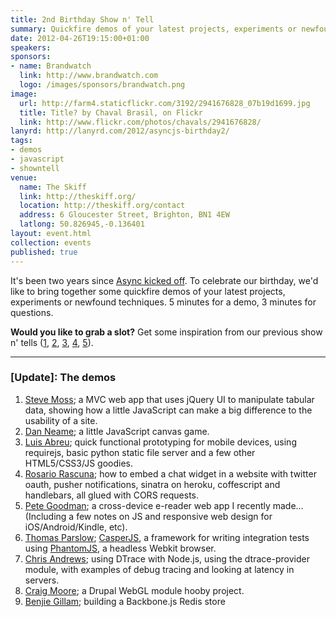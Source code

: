 ```yaml
---
title: 2nd Birthday Show n' Tell
summary: Quickfire demos of your latest projects, experiments or newfound techniques
date: 2012-04-26T19:15:00+01:00
speakers: 
sponsors:
- name: Brandwatch
  link: http://www.brandwatch.com
  logo: /images/sponsors/brandwatch.png
image: 
  url: http://farm4.staticflickr.com/3192/2941676828_07b19d1699.jpg
  title: Title? by Chaval Brasil, on Flickr
  link: http://www.flickr.com/photos/chavals/2941676828/
lanyrd: http://lanyrd.com/2012/asyncjs-birthday2/
tags: 
- demos
- javascript
- showntell
venue: 
  name: The Skiff
  link: http://theskiff.org/
  location: http://theskiff.org/contact
  address: 6 Gloucester Street, Brighton, BN1 4EW
  latlong: 50.826945,-0.136401
layout: event.html
collection: events
published: true
---
```


It's been two years since [Async kicked off][new]. To celebrate our birthday,
we'd like to bring together some quickfire demos of your latest projects,
experiments or newfound techniques. 5 minutes for a demo, 3 minutes
for questions.

__Would you like to grab a slot?__ Get some inspiration from our previous show n'
tells ([1][showntell-1], [2][showntell-2], [3][showntell-2010], [4][birthday-1], [5][showntell-2011]).

[new]: /new-group/
[showntell-1]: http://asyncjs.com/showntell/
[showntell-2]: http://asyncjs.com/showntell2/
[showntell-2010]: http://asyncjs.com/showntell3/
[birthday-1]: http://asyncjs.com/birthday/
[showntell-2011]: http://asyncjs.com/international2011/

<hr />

### [Update]: The demos

1. [Steve Moss](http://www.appetere.com); a MVC web app that uses jQuery UI to manipulate tabular data, showing how a little JavaScript can make a big difference to the usability of a site.
1. [Dan Neame](https://twitter.com/cham); a little JavaScript canvas game.
1. [Luis Abreu](http://lmjabreu.com); quick functional prototyping for mobile devices, using requirejs, basic python static file server and a few other HTML5/CSS3/JS goodies.
1. [Rosario Rascuna](http://rosario.github.com/); how to embed a chat widget in a website with twitter oauth, pusher notifications, sinatra on heroku, coffescript and handlebars, all glued with CORS requests.
1. [Pete Goodman](http://petegoodman.com); a cross-device e-reader web app I recently made… (Including a few notes on JS and responsive web design for iOS/Android/Kindle, etc).
1. [Thomas Parslow](http://almostobsolete.net); [CasperJS](http://casperjs.org), a framework for writing integration tests using [PhantomJS](http://www.phantomjs.org), a headless Webkit browser.
1. [Chris Andrews](http://chrisa.github.com); using DTrace with Node.js, using the dtrace-provider module, with examples of debug tracing and looking at latency in servers.
1. [Craig Moore](http://www.flashygraphics.co.uk); a Drupal WebGL module hooby project.
1. [Benjie Gillam](http://www.benjiegillam.com); building a Backbone.js Redis store
